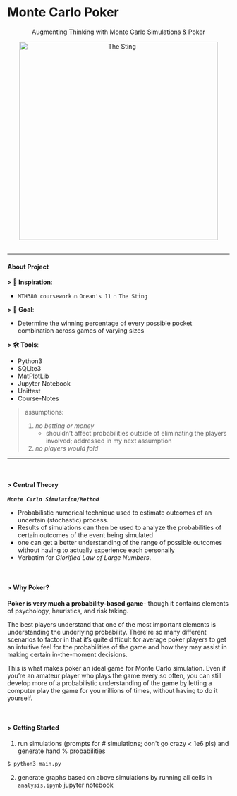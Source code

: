 # Monte Carlo Poker

<div align="center">
    <p>Augmenting Thinking with Monte Carlo Simulations & Poker</p>
    <img src="https://i0.wp.com/25.media.tumblr.com/tumblr_mdpoi4Mhgh1qlggcwo2_500.gif" width="450" title="The Sting">
</div>

<br>

---


#### About Project

**> 🔮 Inspiration**:
- `MTH380 coursework` ∩ `Ocean's 11` ∩ `The Sting`

**> 💫 Goal**:
- Determine the winning percentage of every possible pocket combination across games of varying sizes

**> 🛠 Tools**: 
- Python3
- SQLite3
- MatPlotLib
- Jupyter Notebook
- Unittest
- Course-Notes

> assumptions:
> 1. *no betting or money*
>    - shouldn’t affect probabilities outside of eliminating the players involved; addressed in my next assumption
> 2. *no players would fold*

---

<br>

#### > Central Theory

***`Monte Carlo Simulation/Method`***
- Probabilistic numerical technique used to estimate outcomes of an uncertain (stochastic) process.
- Results of simulations can then be used to analyze the probabilities of certain outcomes of the event being simulated
- one can get a better understanding of the range of possible outcomes without having to actually experience each personally
- Verbatim for *Glorified Law of Large Numbers*.

<br>

#### > Why Poker?

**Poker is very much a probability-based game**- though it contains elements of psychology, heuristics, and risk taking.

The best players understand that one of the most important elements is understanding the underlying probability. There're so many different scenarios to factor in that it’s quite difficult for average poker players to get an intuitive feel for the probabilities of the game and how they may assist in making certain in-the-moment decisions.

This is what makes poker an ideal game for Monte Carlo simulation. Even if you’re an amateur player who plays the game every so often, you can still develop more of a probabilistic understanding of the game by letting a computer play the game for you millions of times, without having to do it yourself.

<br>

#### > Getting Started

1. run simulations (prompts for # simulations; don't go crazy < 1e6 pls) and generate hand % probabilities
```bash
$ python3 main.py
```
2. generate graphs based on above simulations by running all cells in `analysis.ipynb` jupyter notebook